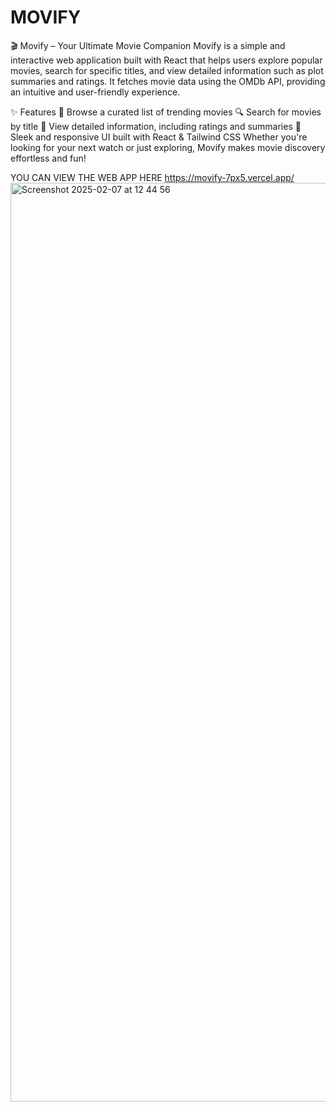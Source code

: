 # MOVIFY
🎬 Movify – Your Ultimate Movie Companion
Movify is a simple and interactive web application built with React that helps users explore popular movies, search for specific titles, and view detailed information such as plot summaries and ratings. It fetches movie data using the OMDb API, providing an intuitive and user-friendly experience.

✨ Features
📌 Browse a curated list of trending movies
🔍 Search for movies by title
📖 View detailed information, including ratings and summaries
🎨 Sleek and responsive UI built with React & Tailwind CSS
Whether you're looking for your next watch or just exploring, Movify makes movie discovery effortless and fun!



YOU CAN VIEW THE WEB APP HERE
https://movify-7px5.vercel.app/
<img width="1470" alt="Screenshot 2025-02-07 at 12 44 56" src="https://github.com/user-attachments/assets/935a30fe-d687-4e3d-a211-9470bb2074e1" />



